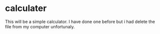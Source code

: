 # calculater
This will be a simple calculator. I have done one before but i had delete the file from my computer unfortunaly.
